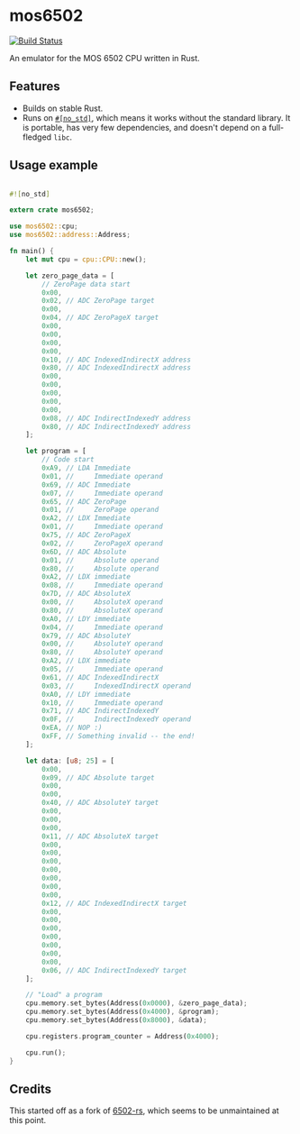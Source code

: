 # mos6502

[![Build Status](https://travis-ci.org/mre/mos6502.svg?branch=master)](https://travis-ci.org/mre/mos6502)

An emulator for the MOS 6502 CPU written in Rust.

## Features

* Builds on stable Rust.
* Runs on [`#[no_std]`](https://doc.rust-lang.org/1.7.0/book/no-stdlib.html), which means it works without the standard library. It is
  portable, has very few dependencies, and doesn't depend on a full-fledged
  `libc`.

## Usage example

```rust

#![no_std]

extern crate mos6502;

use mos6502::cpu;
use mos6502::address::Address;

fn main() {
    let mut cpu = cpu::CPU::new();

    let zero_page_data = [
        // ZeroPage data start
        0x00,
        0x02, // ADC ZeroPage target
        0x00,
        0x04, // ADC ZeroPageX target
        0x00,
        0x00,
        0x00,
        0x00,
        0x10, // ADC IndexedIndirectX address
        0x80, // ADC IndexedIndirectX address
        0x00,
        0x00,
        0x00,
        0x00,
        0x00,
        0x08, // ADC IndirectIndexedY address
        0x80, // ADC IndirectIndexedY address
    ];

    let program = [
        // Code start
        0xA9, // LDA Immediate
        0x01, //     Immediate operand
        0x69, // ADC Immediate
        0x07, //     Immediate operand
        0x65, // ADC ZeroPage
        0x01, //     ZeroPage operand
        0xA2, // LDX Immediate
        0x01, //     Immediate operand
        0x75, // ADC ZeroPageX
        0x02, //     ZeroPageX operand
        0x6D, // ADC Absolute
        0x01, //     Absolute operand
        0x80, //     Absolute operand
        0xA2, // LDX immediate
        0x08, //     Immediate operand
        0x7D, // ADC AbsoluteX
        0x00, //     AbsoluteX operand
        0x80, //     AbsoluteX operand
        0xA0, // LDY immediate
        0x04, //     Immediate operand
        0x79, // ADC AbsoluteY
        0x00, //     AbsoluteY operand
        0x80, //     AbsoluteY operand
        0xA2, // LDX immediate
        0x05, //     Immediate operand
        0x61, // ADC IndexedIndirectX
        0x03, //     IndexedIndirectX operand
        0xA0, // LDY immediate
        0x10, //     Immediate operand
        0x71, // ADC IndirectIndexedY
        0x0F, //     IndirectIndexedY operand
        0xEA, // NOP :)
        0xFF, // Something invalid -- the end!
    ];

    let data: [u8; 25] = [
        0x00,
        0x09, // ADC Absolute target
        0x00,
        0x00,
        0x40, // ADC AbsoluteY target
        0x00,
        0x00,
        0x00,
        0x11, // ADC AbsoluteX target
        0x00,
        0x00,
        0x00,
        0x00,
        0x00,
        0x00,
        0x00,
        0x12, // ADC IndexedIndirectX target
        0x00,
        0x00,
        0x00,
        0x00,
        0x00,
        0x00,
        0x00,
        0x06, // ADC IndirectIndexedY target
    ];

    // "Load" a program
    cpu.memory.set_bytes(Address(0x0000), &zero_page_data);
    cpu.memory.set_bytes(Address(0x4000), &program);
    cpu.memory.set_bytes(Address(0x8000), &data);

    cpu.registers.program_counter = Address(0x4000);

    cpu.run();
}
```

## Credits

This started off as a fork of [6502-rs](https://github.com/amw-zero/6502-rs),
which seems to be unmaintained at this point.
